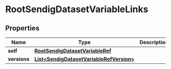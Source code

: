 

# RootSendigDatasetVariableLinks

## Properties

Name | Type | Description | Notes
------------ | ------------- | ------------- | -------------
**self** | [**RootSendigDatasetVariableRef**](RootSendigDatasetVariableRef.md) |  |  [optional]
**versions** | [**List&lt;SendigDatasetVariableRefVersion&gt;**](SendigDatasetVariableRefVersion.md) |  |  [optional]




